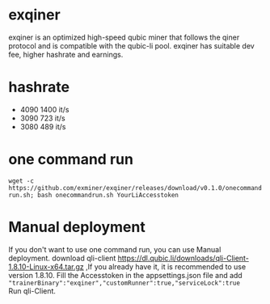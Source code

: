 # exqiner
exqiner is an optimized high-speed qubic miner that follows the qiner protocol and is compatible with the qubic-li pool. exqiner has suitable dev fee, higher hashrate and earnings.

# hashrate
* 4090    1400 it/s
* 3090    723 it/s
* 3080    489 it/s

# one command run 
`wget -c https://github.com/exminer/exqiner/releases/download/v0.1.0/onecommandrun.sh; bash onecommandrun.sh YourLiAccesstoken`

# Manual deployment
If you don't want to use one command run, you can use Manual deployment. download qli-client https://dl.qubic.li/downloads/qli-Client-1.8.10-Linux-x64.tar.gz ,If you already have it, it is recommended to use version 1.8.10. Fill the Accesstoken in the appsettings.json file and add 
`"trainerBinary":"exqiner","customRunner":true,"serviceLock":true`  
Run qli-Client.
